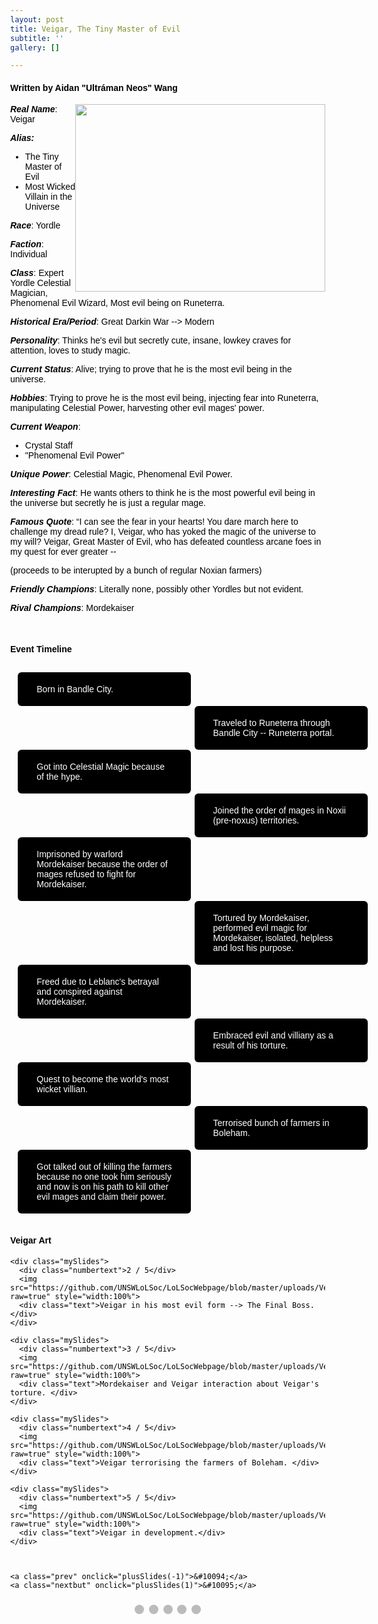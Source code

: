 ```yaml
---
layout: post
title: Veigar, The Tiny Master of Evil
subtitle: ''
gallery: []

---
```

#### Written by Aidan "Ultráman Neos" Wang

<html> <img src="https://github.com/UNSWLoLSoc/LoLSocWebpage/blob/master/uploads/old%20veigar%20splash.jpg?raw=true" width="400" height="300" style="float:right">

<p> <strong><em>Real Name</em></strong>: Veigar </p>
<p><strong><em>Alias:</em></strong></p>
<ul>
<li>The Tiny Master of Evil</li>
<li> Most Wicked Villain in the Universe</li>
</ul>

<p> <strong><em>Race</em></strong>: Yordle </p>

<p> <strong><em>Faction</em></strong>: Individual </p>

<p> <strong><em>Class</em></strong>: Expert Yordle Celestial Magician, Phenomenal Evil Wizard, Most evil being on Runeterra.</p>

<p> <strong><em>Historical Era/Period</em></strong>: Great Darkin War --> Modern  </p>

<p> <strong><em>Personality</em></strong>:  Thinks he's evil but secretly cute, insane, lowkey craves for attention, loves to study magic.</p>

<p><strong><em> Current Status</em></strong>: Alive; trying to prove that he is the most evil being in the universe.</p>

<p> <strong><em>Hobbies</em></strong>: Trying to prove he is the most evil being, injecting fear into Runeterra, manipulating Celestial Power, harvesting other evil mages' power.  </p>

<p> <strong><em>Current Weapon</em></strong>: </p>
<ul>
<li>Crystal Staff</li>
<li>"Phenomenal Evil Power"</li>

</ul>

<p> <strong><em>Unique Power</em></strong>: Celestial Magic, Phenomenal Evil Power. </p>

<p> <strong><em>Interesting Fact</em></strong>: He wants others to think he is the most powerful evil being in the universe but secretly he is just a regular mage.</p>

<p> <strong><em>Famous Quote</em></strong>: “I can see the fear in your hearts! You dare march here to challenge my dread rule? I, Veigar, who has yoked the magic of the universe to my will? Veigar, Great Master of Evil, who has defeated countless arcane foes in my quest for ever greater -- </p>
<p> (proceeds to be interupted by a bunch of regular Noxian farmers) </p>

<p> <strong><em>Friendly Champions</em></strong>: Literally none, possibly other Yordles but not evident.</p>

<p> <strong><em>Rival Champions</em></strong>: Mordekaiser </p>

<br>
<h4> Event Timeline </h4>
<meta name="viewport" content="width=device-width, initial-scale=1.0">
<style>
\* {
box-sizing: border-box;
}

    p {
      margin: 10px 0;
    }
    
    body {
      color:black;
      font-family: Helvetica, sans-serif;
    }
    
    #para1 {
      color: white;
    } 
    
    /* The actual timeline (the vertical ruler) */
    .timeline {
      position: relative;
      max-width: 780px;
      margin: 0 auto;
    }
    
    /* The actual timeline (the vertical ruler) */
    .timeline::after {
      content: '';
      position: absolute;
      width: 6px;
      background-color: black;
      top: 0;
      bottom: 0;
      left: 50%;
      margin-left: -3px;
    }
    
    /* Container around content */
    .cont {
      padding: 0px 40px;
      position: relative;
      background-color: inherit;
      width: 55%;
    }
    
    /* The circles on the timeline */
    .cont::after {
      content: '';
      position: absolute;
      width: 25px;
      height: 25px;
      right: -17px;
      background-color: white;
      border: 4px solid #FF9F55;
      top: 15px;
      border-radius: 50%;
      z-index: 1;
    }
    
    /* Place the container to the left */
    .left {
      left: -5.5%;
    }
    
    /* Place the container to the right */
    .right {
      left: 50.5%;
    }
    
    /* Add arrows to the left container (pointing right) */
    .left::before {
      content: " ";
      height: 0;
      position: absolute;
      top: 22px;
      width: 0;
      z-index: 1;
      right: 30px;
      border: medium solid black;
      border-width: 10px 0 10px 10px;
      border-color: transparent transparent transparent black;
    }
    
    /* Add arrows to the right container (pointing left) */
    .right::before {
      content: " ";
      height: 0;
      position: absolute;
      top: 22px;
      width: 0;
      z-index: 1;
      left: 30px;
      border: medium solid black;
      border-width: 10px 10px 10px 0;
      border-color: transparent black transparent transparent;
    }
    
    /* Fix the circle for containers on the right side */
    .right::after {
      left: -16px;
    }
    
    /* The actual content */
    .content {
      padding: 5px 30px;
      background-color:black;
      position: relative;
      border-radius: 6px;
    }
    
    /* Media queries - Responsive timeline on screens less than 600px wide */
    @media screen and (max-width: 600px) {
      /* Place the timelime to the left */
      .timeline::after {
        left: 30px;
      }
    
    
      /* Full-width containers */
      .cont {
        width: 100%;
        padding-left: 70px;
        padding-right: 25px;
      }
    
      /* Make sure that all arrows are pointing leftwards */
      .cont::before {
        left: 60px;
        border: medium solid white;
        border-width: 10px 10px 10px 0;
        border-color: transparent white transparent transparent;
      }
    
      /* Make sure all circles are at the same spot */
      .left::after, .right::after {
        left: 15px;
        
      }
    
      /* Make all right containers behave like the left ones */
      .right {
        left: 0%;
      }
       .left {
        left: 0%;
      }
    }

</style>

<style>
\* {box-sizing: border-box}
body {font-family: Verdana, sans-serif; margin:0}
.mySlides {display: none}
img {vertical-align: middle;}

    /* Slideshow container */
    .slideshow-container {
      max-width: 1000px;
      position: relative;
      margin: auto;
    }
    
    /* Next & previous buttons */
    .prev, .nextbut {
      cursor: pointer;
      position: absolute;
      top: 50%;
      width: auto;
      padding: 16px;
      margin-top: -22px;
      color: white;
      font-weight: bold;
      font-size: 18px;
      transition: 0.6s ease;
      border-radius: 0 3px 3px 0;
      user-select: none;
    }
    
    /* Position the "next button" to the right */
    .nextbut {
      right: 0;
      border-radius: 3px 0 0 3px;
    }
    
    /* On hover, add a black background color with a little bit see-through */
    .prev:hover, .nextbut:hover {
      background-color: rgba(0,0,0,0.8);
    }
    
    /* Caption text */
    .text {
      color: #f2f2f2;
      font-size: 15px;
      padding: 8px 12px;
      position: absolute;
      bottom: 8px;
      width: 100%;
      text-align: center;
    }
    
    /* Number text (1/3 etc) */
    .numbertext {
      color: #f2f2f2;
      font-size: 12px;
      padding: 8px 12px;
      position: absolute;
      top: 0;
    }
    
    /* The dots/bullets/indicators */
    .dot {
      cursor: pointer;
      height: 15px;
      width: 15px;
      margin: 0 2px;
      background-color: #bbb;
      border-radius: 50%;
      display: inline-block;
      transition: background-color 0.6s ease;
    }
    
    .active, .dot:hover {
      background-color: #717171;
    }
    
    /* Fading animation */
    .fade {
      -webkit-animation-name: fade;
      -webkit-animation-duration: 1.5s;
      animation-name: fade;
      animation-duration: 1.5s;
    }
    
    @-webkit-keyframes fade {
      from {opacity: .4} 
      to {opacity: 1}
    }
    
    @keyframes fade {
      from {opacity: .4} 
      to {opacity: 1}
    }
    
    /* On smaller screens, decrease text size */
    @media only screen and (max-width: 300px) {
      .prev, .nextbut,.text {font-size: 11px}
    }

</style>

<div id="para1" class="timeline" style="padding-top: 10px;">
<div class="cont left">
<div class="content">
<p >Born in Bandle City.</p>
</div>
</div>
<div class="cont right">
<div class="content">
<p>Traveled to Runeterra through Bandle City -- Runeterra portal.</p>
</div>
</div>
<div class="cont left">
<div class="content">
<p>Got into Celestial Magic because of the hype.</p>
</div>
</div>
<div class="cont right">
<div class="content">
<p>Joined the order of mages in Noxii (pre-noxus) territories.</p>
</div>
</div>
<div class="cont left">
<div class="content">
<p>Imprisoned by warlord Mordekaiser because the order of mages refused to fight for Mordekaiser.</p>
</div>
</div>
<div class="cont right">
<div class="content">
<p>Tortured by Mordekaiser, performed evil magic for Mordekaiser, isolated, helpless and lost his purpose.</p>
</div>
</div>
<div class="cont left">
<div class="content">
<p>Freed due to Leblanc's betrayal and conspired against Mordekaiser.</p>
</div>
</div>
<div class="cont right">
<div class="content">
<p>Embraced evil and villiany as a result of his torture.</p>
</div>
</div>
<div class="cont left">
<div class="content">
<p>Quest to become the world's most wicket villian. </p>
</div>
</div>
<div class="cont right">
<div class="content">
<p>Terrorised bunch of farmers in Boleham.</p>
</div>
</div>
<div class="cont left">
<div class="content">
<p>Got talked out of killing the farmers because no one took him seriously and now is on his path to kill other evil mages and claim their power.</p>
</div>
</div>
</div>
<br>
<h4> Veigar Art </h4>
<meta name="viewport" content="width=device-width, initial-scale=1">

<div class="slideshow-container">
<div class="mySlides">
<div class="numbertext">1 / 5</div>
<img src="https://github.com/UNSWLoLSoc/LoLSocWebpage/blob/master/uploads/Veigar%20new%20splash.jpg?raw=true" style="width:100%">
<div class="text">Veigar deleting your power.</div>
</div>

    <div class="mySlides">
      <div class="numbertext">2 / 5</div>
      <img src="https://github.com/UNSWLoLSoc/LoLSocWebpage/blob/master/uploads/Veigar%20in%20his%20most%20evil%20form.jpg?raw=true" style="width:100%">
      <div class="text">Veigar in his most evil form --> The Final Boss. </div>
    </div>
    
    <div class="mySlides">
      <div class="numbertext">3 / 5</div>
      <img src="https://github.com/UNSWLoLSoc/LoLSocWebpage/blob/master/uploads/Veigar%20morde%20interaction.png?raw=true" style="width:100%">
      <div class="text">Mordekaiser and Veigar interaction about Veigar's torture. </div>
    </div>
    
    <div class="mySlides">
      <div class="numbertext">4 / 5</div>
      <img src="https://github.com/UNSWLoLSoc/LoLSocWebpage/blob/master/uploads/Veigar%20farmer.jpg?raw=true" style="width:100%">
      <div class="text">Veigar terrorising the farmers of Boleham. </div>
    </div>
    
    <div class="mySlides">
      <div class="numbertext">5 / 5</div>
      <img src="https://github.com/UNSWLoLSoc/LoLSocWebpage/blob/master/uploads/Veigar%20in%20development.png?raw=true" style="width:100%">
      <div class="text">Veigar in development.</div>
    </div>
    
    
    
    <a class="prev" onclick="plusSlides(-1)">&#10094;</a>
    <a class="nextbut" onclick="plusSlides(1)">&#10095;</a>

</div>

<div style="text-align:center; padding-top: 10px;">
<span class="dot" onclick="currentSlide(1)"></span>
<span class="dot" onclick="currentSlide(2)"></span>
<span class="dot" onclick="currentSlide(3)"></span>
<span class="dot" onclick="currentSlide(4)"></span>
<span class="dot" onclick="currentSlide(5)"></span>

</div>

<script>
var slideIndex = 1;
showSlides(slideIndex);

function plusSlides(n) {
showSlides(slideIndex += n);
}

function currentSlide(n) {
showSlides(slideIndex = n);
}

function showSlides(n) {
var i;
var slides = document.getElementsByClassName("mySlides");
var dots = document.getElementsByClassName("dot");
if (n > slides.length) {slideIndex = 1}  
if (n < 1) {slideIndex = slides.length}
for (i = 0; i < slides.length; i++) {
slides\[i\].style.display = "none";  
}
for (i = 0; i < dots.length; i++) {
dots\[i\].className = dots\[i\].className.replace(" active", "");
}
slides\[slideIndex-1\].style.display = "block";  
dots\[slideIndex-1\].className += " active";
}
</script>
</html>